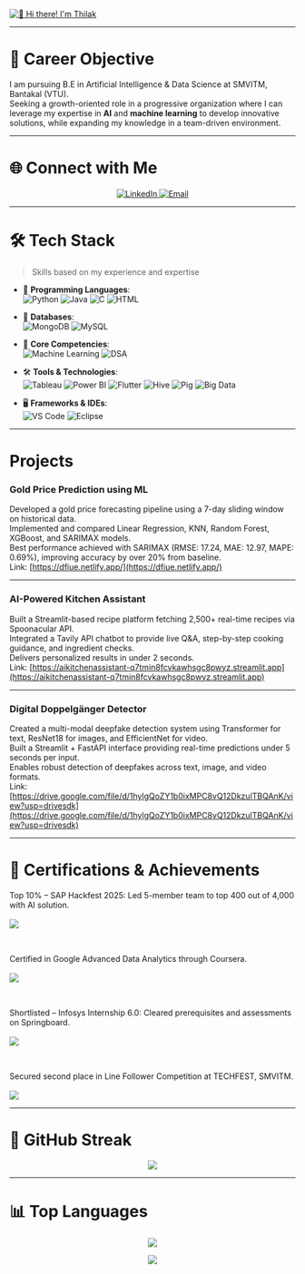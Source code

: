 [<img src="https://raw.githubusercontent.com/Thilakbangera/Thilakbangera/main/intro.gif" alt="👋 Hi there! I'm Thilak" title="👋 Hi there! I'm Thilak"/>](https://github.com/Thilakbangera)

---

# 🎯 Career Objective

<p>
I am pursuing B.E in Artificial Intelligence & Data Science at SMVITM, Bantakal (VTU).<br>
Seeking a growth-oriented role in a progressive organization where I can leverage my expertise in <b>AI</b> and <b>machine learning</b> to develop innovative solutions, while expanding my knowledge in a team-driven environment.
</p>

---

# 🌐 Connect with Me

<p align="center">
  <a href="https://www.linkedin.com/in/thilak-bangera-b37629318">
    <img src="https://img.shields.io/badge/LinkedIn-0077B5?style=for-the-badge&logo=linkedin&logoColor=white" alt="LinkedIn">
  </a>
  <a href="mailto:thilakbangera17@gmail.com">
    <img src="https://img.shields.io/badge/Email-D14836?style=for-the-badge&logo=gmail&logoColor=white" alt="Email">
  </a>
</p>

---

# 🛠 Tech Stack

> Skills based on my experience and expertise

- 🔭 **Programming Languages**:<br>
  ![Python](https://img.shields.io/badge/-Python-yellow?style=flat-circle&logo=Python) 
  ![Java](https://img.shields.io/badge/-Java-gray?style=flat-circle&logo=java) 
  ![C](https://img.shields.io/badge/-C-blue?style=flat-circle&logo=c) 
  ![HTML](https://img.shields.io/badge/-HTML5-orange?style=flat-circle&logo=html5)

- 💾 **Databases**: <br>
  ![MongoDB](https://img.shields.io/badge/-MongoDB-blue?style=flat-circle&logo=MongoDB) 
  ![MySQL](https://img.shields.io/badge/-MySQL-white?style=flat-circle&logo=mysql)

- 🤖 **Core Competencies**: <br>
  ![Machine Learning](https://img.shields.io/badge/-Machine%20Learning-green?style=flat-circle) 
  ![DSA](https://img.shields.io/badge/-DSA-red?style=flat-circle&logo=algorithm)

- 🛠 **Tools & Technologies**:<br> 
  ![Tableau](https://img.shields.io/badge/-Tableau-blue?style=flat-circle&logo=tableau) 
  ![Power BI](https://img.shields.io/badge/-Power%20BI-black?style=flat-circle&logo=power-bi) 
  ![Flutter](https://img.shields.io/badge/-Flutter-blue?style=flat-circle&logo=flutter) 
  ![Hive](https://img.shields.io/badge/-Hive-orange?style=flat-circle&logo=hive) 
  ![Pig](https://img.shields.io/badge/-Apache%20Pig-red?style=flat-circle&logo=apache) 
  ![Big Data](https://img.shields.io/badge/-Big%20Data-yellow?style=flat-circle)

- 🖥 **Frameworks & IDEs**: <br>
  ![VS Code](https://img.shields.io/badge/-VSCode-blue?style=flat-circle&logo=Visual-Studio-Code) 
  ![Eclipse](https://img.shields.io/badge/-Eclipse-black?style=flat-circle&logo=eclipse)

---

# Projects

### Gold Price Prediction using ML  
Developed a gold price forecasting pipeline using a 7-day sliding window on historical data.  
Implemented and compared Linear Regression, KNN, Random Forest, XGBoost, and SARIMAX models.  
Best performance achieved with SARIMAX (RMSE: 17.24, MAE: 12.97, MAPE: 0.69%), improving accuracy by over 20% from baseline.  
Link: [https://dfiue.netlify.app/](https://dfiue.netlify.app/)  

---

### AI-Powered Kitchen Assistant  
Built a Streamlit-based recipe platform fetching 2,500+ real-time recipes via Spoonacular API.  
Integrated a Tavily API chatbot to provide live Q&A, step-by-step cooking guidance, and ingredient checks.  
Delivers personalized results in under 2 seconds.  
Link: [https://aikitchenassistant-q7tmin8fcvkawhsgc8pwyz.streamlit.app](https://aikitchenassistant-q7tmin8fcvkawhsgc8pwyz.streamlit.app)  

---

### Digital Doppelgänger Detector  
Created a multi-modal deepfake detection system using Transformer for text, ResNet18 for images, and EfficientNet for video.  
Built a Streamlit + FastAPI interface providing real-time predictions under 5 seconds per input.  
Enables robust detection of deepfakes across text, image, and video formats.  
Link: [https://drive.google.com/file/d/1hylgQoZY1b0ixMPC8vQ12DkzulTBQAnK/view?usp=drivesdk](https://drive.google.com/file/d/1hylgQoZY1b0ixMPC8vQ12DkzulTBQAnK/view?usp=drivesdk)  

---

# 🏅 Certifications & Achievements  

<p align="center">

Top 10% – SAP Hackfest 2025: Led 5-member team to top 400 out of 4,000 with AI solution.  
<br>
<img src="https://img.shields.io/badge/SAP-Hackfest-blue?style=flat-square&logo=sap"/>  

<br>

Certified in Google Advanced Data Analytics through Coursera.  
<br>
<a href="https://coursera.org/share/958b34547571b8efbeaaef9b6624c7ee">
  <img src="https://img.shields.io/badge/Coursera-Advanced%20Data%20Analytics-0056D2?style=flat-square&logo=coursera"/>
</a>  

<br>

Shortlisted – Infosys Internship 6.0: Cleared prerequisites and assessments on Springboard.  
<br>
<img src="https://img.shields.io/badge/Infosys-Internship%206.0-00AEEF?style=flat-square&logo=infosys"/>  

<br>

Secured second place in Line Follower Competition at TECHFEST, SMVITM.  
<br>
<img src="https://img.shields.io/badge/TECHFEST%202025-Line%20Follower%20Competition-orange?style=flat-square&logo=robotframework"/>  

</p>

---

# 🌟 GitHub Streak

<p align="center">
<img src="https://github-readme-streak-stats-trinibs-projects.vercel.app/?user=Thilakbangera&theme=merko&border=599200">
</p>

---

# 📊 Top Languages

<p align="center">
<img src="https://github-readme-stats-trinibs-projects.vercel.app/api/top-langs?username=Thilakbangera&theme=merko&layout=compact&border_color=599200&langs_count=6">
</p>

<p align="center">
  <img src="https://capsule-render.vercel.app/api?type=shark&height=100&section=header&text=Thank+You+for+Visiting!&fontSize=30&color=0:b579da,100:79da7f&fontColor=ffff00">
</p>



